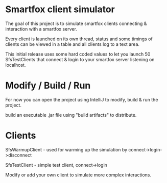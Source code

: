 Smartfox client simulator
====

The goal of this project is to simulate smartfox clients connecting & interaction with a smartfox server.

Every client is launched on its own thread, status and some timings of clients can be viewed in a table and all clients log to a text area.

This initial release uses some hard coded values to let you launch 50 SfsTestClients that connect & login to your smartfox server listening on localhost.

Modify / Build / Run
=====
For now you can open the project using IntelliJ to modify, build & run the project.

build an executable .jar file using "build artifacts" to distribute.

Clients
======

SfsWarmupClient - used for warming up the simulation by connect->login->disconnect

SfsTestClient - simple test client, connect->login

Modify or add your own client to simulate more complex interactions.